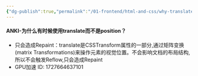 ```yaml
---
{"dg-publish":true,"permalink":"/01-frontend/html-and-css/why-translate-instead-of-position/","created":"2024-09-23T10:00:33.493+08:00","updated":"2024-09-30T10:50:37.204+08:00"}
---
```


#### ANKI-为什么有时候使用translate而不是position？
+ 只会造成Repaint：translate是CSSTransform属性的一部分,通过矩阵变换(matrix Transformations)来操作元素的视觉位置。不会影响文档的布局结构,所以不会触发Reflow,只会造成Repaint
+ GPU加速
ID: 1727664637101



